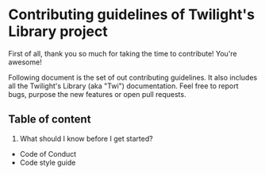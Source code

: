 # Contributing guidelines of Twilight's Library project

First of all, thank you so much for taking the time to contribute! You're awesome!

Following document is the set of out contributing guidelines.
It also includes all the Twilight's Library (aka "Twi") documentation.
Feel free to report bugs, purpose the new features or open pull requests.

## Table of content

1. What should I know before I get started?

  * Code of Conduct
  * Code style guide
